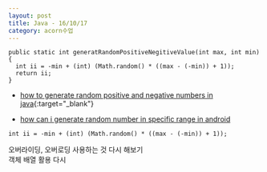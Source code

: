 ```yaml
---
layout: post
title: Java - 16/10/17
category: acorn수업
---
```


```
public static int generatRandomPositiveNegitiveValue(int max, int min) {  
  int ii = -min + (int) (Math.random() * ((max - (-min)) + 1));  
  return ii;  
}
```
 
- [how to generate random positive and negative numbers in java](http://stackoverflow.com/questions/3938992/how-to-generate-random-positive-and-negative-numbers-in-java){:target="_blank"}
 
- [how can i generate random number in specific range in android](http://stackoverflow.com/questions/6029495/how-can-i-generate-random-number-in-specific-range-in-android)

```
int ii = -min + (int) (Math.random() * ((max - (-min)) + 1));  
```

오버라이딩, 오버로딩 사용하는 것 다시 해보기  
객체 배열 활용 다시
